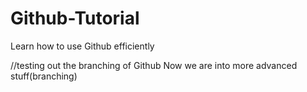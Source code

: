 # Github-Tutorial
Learn how to use Github efficiently

//testing out the branching of Github
Now we are into more advanced stuff(branching)
